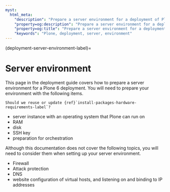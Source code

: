 ```yaml
---
myst:
  html_meta:
    "description": "Prepare a server environment for a deployment of Plone 6"
    "property=og:description": "Prepare a server environment for a deployment of Plone 6"
    "property=og:title": "Prepare a server environment for a deployment of Plone 6"
    "keywords": "Plone, deployment, server, environment"
---
```


(deployment-server-environment-label)=

# Server environment

This page in the deployment guide covers how to prepare a server environment for a Plone 6 deployment.
You will need to prepare your environment with the following items.

```{note}
Should we reuse or update {ref}`install-packages-hardware-requirements-label`?
```

-   server instance with an operating system that Plone can run on
-   RAM
-   disk
-   SSH key
-   preparation for orchestration

Although this documentation does not cover the following topics, you will need to consider them when setting up your server environment.

-   Firewall
-   Attack protection
-   DNS
-   website configuration of virtual hosts, and listening on and binding to IP addresses
